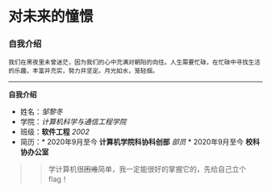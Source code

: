 # 对未来的憧憬
### 自我介绍
    我们在黑夜里未曾迷茫，因为我们的心中充满对朝阳的向往。人生需要忙碌，在忙碌中寻找生活的乐趣，丰富并充实，努力并坚定。月光如水，笼轻烟。
-----
**自我介绍**
+ 姓名：*邹黎冬*
+ 学院：*计算机科学与通信工程学院*
+ 班级：**软件工程** *2002*
+ 简历：* 2020年9月至今 **计算机学院科协科创部** *部员*
              * 2020年9月至今 **校科协办公室** 
>>学计算机很~~困难~~简单，我一定能很好的掌握它的，先给自己立个flag！


